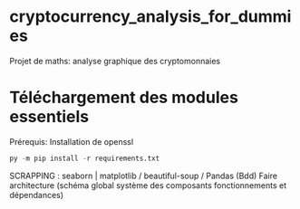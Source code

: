 # cryptocurrency_analysis_for_dummies
Projet de maths: analyse graphique des cryptomonnaies 


# Téléchargement des modules essentiels
Prérequis: Installation de openssl
```python
py -m pip install -r requirements.txt
```

SCRAPPING : seaborn | matplotlib / beautiful-soup / Pandas (Bdd)
Faire architecture (schéma global système des composants fonctionnements et dépendances)